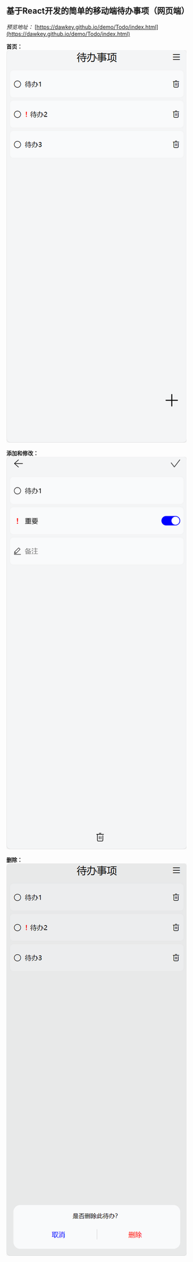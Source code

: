 ## 基于React开发的简单的移动端待办事项（网页端）

*预览地址：*
[https://dawkey.github.io/demo/Todo/index.html](https://dawkey.github.io/demo/Todo/index.html)

**首页：**
![首页](./rd_img/首页.png)

**添加和修改：**
![添加和修改](./rd_img/添加和修改.png)

**删除：**
![删除](./rd_img/删除.png)